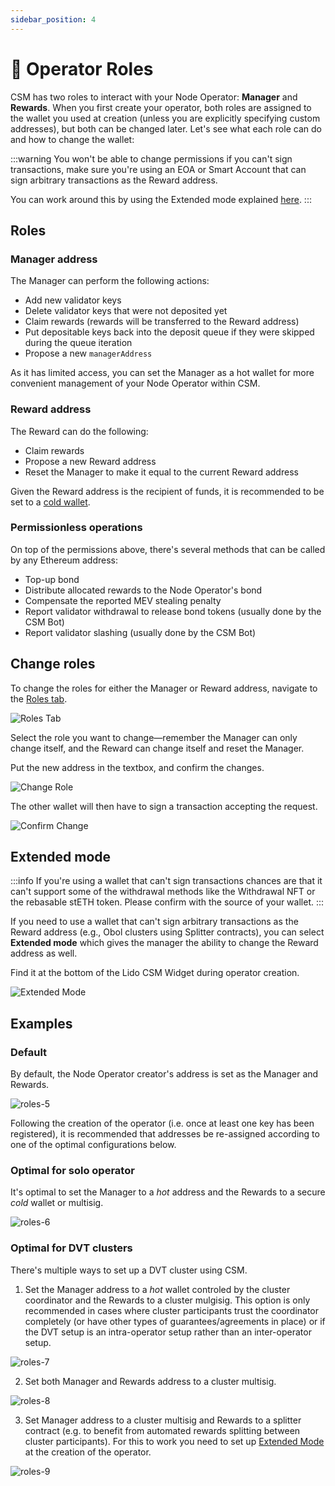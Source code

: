 ```yaml
---
sidebar_position: 4
---
```


# 👥 Operator Roles

CSM has two roles to interact with your Node Operator: **Manager** and **Rewards**. When you first create your operator, both roles are assigned to the wallet you used at creation (unless you are explicitly specifying custom addresses), but both can be changed later. Let's see what each role can do and how to change the wallet:

:::warning
You won't be able to change permissions if you can't sign transactions, make sure you're using an EOA or Smart Account that can sign arbitrary transactions as the Reward address.

You can work around this by using the Extended mode explained [here](#extended-mode).
:::

## Roles
### Manager address

The Manager can perform the following actions:

* Add new validator keys
* Delete validator keys that were not deposited yet
* Claim rewards (rewards will be transferred to the Reward address)
* Put depositable keys back into the deposit queue if they were skipped during the queue iteration
* Propose a new `managerAddress`

As it has limited access, you can set the Manager as a hot wallet for more convenient management of your Node Operator within CSM.

### Reward address

The Reward can do the following:

* Claim rewards
* Propose a new Reward address
* Reset the Manager to make it equal to the current Reward address

Given the Reward address is the recipient of funds, it is recommended to be set to a [cold wallet](https://www.coinbase.com/en-es/learn/wallet/hot-vs-cold-crypto-wallet-what-is-the-difference).

### Permissionless operations
On top of the permissions above, there's several methods that can be called by any Ethereum address:
- Top-up bond
- Distribute allocated rewards to the Node Operator's bond
- Compensate the reported MEV stealing penalty
- Report validator withdrawal to release bond tokens (usually done by the CSM Bot)
- Report validator slashing (usually done by the CSM Bot)


## Change roles

To change the roles for either the Manager or Reward address, navigate to the [Roles tab](https://csm.lido.fi/roles/).

![Roles Tab](/img/csm-guide/roles-1.png)

Select the role you want to change—remember the Manager can only change itself, and the Reward can change itself and reset the Manager.

Put the new address in the textbox, and confirm the changes.

![Change Role](/img/csm-guide/roles-2.png)

The other wallet will then have to sign a transaction accepting the request.

![Confirm Change](/img/csm-guide/roles-3.png)

## Extended mode

:::info
If you're using a wallet that can't sign transactions chances are that it can't support some of the withdrawal methods like the Withdrawal NFT or the rebasable stETH token. Please confirm with the source of your wallet.
:::

If you need to use a wallet that can't sign arbitrary transactions as the Reward address (e.g., Obol clusters using Splitter contracts), you can select **Extended mode** which gives the manager the ability to change the Reward address as well.

Find it at the bottom of the Lido CSM Widget during operator creation.

![Extended Mode](/img/csm-guide/roles-4.png)

## Examples
### Default
By default, the Node Operator creator's address is set as the Manager and Rewards.

![roles-5](/img/csm-guide/roles-5.png)

Following the creation of the operator (i.e. once at least one key has been registered), it is recommended that addresses be re-assigned according to one of the optimal configurations below.

### Optimal for solo operator
It's optimal to set the Manager to a *hot* address and the Rewards to a secure *cold* wallet or multisig.

![roles-6](/img/csm-guide/roles-6.png)

### Optimal for DVT clusters
There's multiple ways to set up a DVT cluster using CSM.

1. Set the Manager address to a *hot* wallet controled by the cluster coordinator and the Rewards to a cluster mulgisig. This option is only recommended in cases where cluster participants trust the coordinator completely (or have other types of guarantees/agreements in place) or if the DVT setup is an intra-operator setup rather than an inter-operator setup.

![roles-7](/img/csm-guide/roles-7.png)

2. Set both Manager and Rewards address to a cluster multisig.

![roles-8](/img/csm-guide/roles-8.png)

3. Set Manager address to a cluster multisig and Rewards to a splitter contract (e.g. to benefit from automated rewards splitting between cluster participants). For this to work you need to set up [Extended Mode](#extended-mode) at the creation of the operator.

![roles-9](/img/csm-guide/roles-9.png)